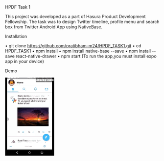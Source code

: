 HPDF Task 1

This project was developed as a part of Hasura Product Development Fellowship.
The task was to design Twitter timeline, profile menu and search box from Twitter Android App using NativeBase.
 
Installation
 
•	git clone https://github.com/pratibham-m24/HPDF_TASK1.git 
•	cd HPDF_TASK1
•	npm install
•	npm install native-base --save
•	npm install --save react-native-drawer
•	npm start (To run the app,you must install expo app in your device)

Demo

![alt text](./src/images/demo.gif) 
